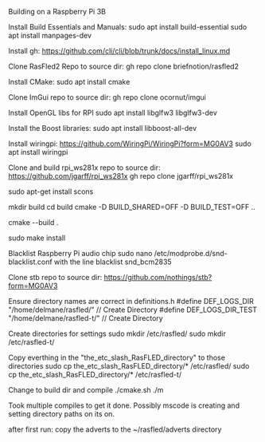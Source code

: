 Building on a Raspberry Pi 3B


Install Build Essentials and Manuals:
sudo apt install build-essential
sudo apt install manpages-dev


Install gh:
https://github.com/cli/cli/blob/trunk/docs/install_linux.md


Clone RasFled2 Repo to source dir:
gh repo clone briefnotion/rasfled2


Install CMake:
sudo apt install cmake


Clone ImGui repo to source dir:
gh repo clone ocornut/imgui


Install OpenGL libs for RPI
sudo apt install libglfw3 libglfw3-dev


Install the Boost libraries:
sudo apt install libboost-all-dev


Install wiringpi:
https://github.com/WiringPi/WiringPi?form=MG0AV3
sudo apt install wiringpi


Clone and build rpi_ws281x repo to source dir:
https://github.com/jgarff/rpi_ws281x
gh repo clone jgarff/rpi_ws281x

sudo apt-get install scons

mkdir build
cd build
cmake -D BUILD_SHARED=OFF -D BUILD_TEST=OFF ..

cmake --build .

sudo make install

Blacklist Raspberry Pi audio chip
sudo nano /etc/modprobe.d/snd-blacklist.conf
with the line
blacklist snd_bcm2835


Clone stb repo to source dir:
https://github.com/nothings/stb?form=MG0AV3


Ensure directory names are correct in definitions.h
#define DEF_LOGS_DIR                       "/home/delmane/rasfled/"    // Create Directory
#define DEF_LOGS_DIR_TEST                  "/home/delmane/rasfled-t/"  // Create Directory


Create directories for settings
sudo mkdir /etc/rasfled/
sudo mkdir /etc/rasfled-t/

Copy everthing in the "the_etc_slash_RasFLED_directory" to those directories
sudo cp the_etc_slash_RasFLED_directory/* /etc/rasfled/
sudo cp the_etc_slash_RasFLED_directory/* /etc/rasfled-t/


Change to build dir and compile
./cmake.sh
./m

Took multiple compiles to get it done.  Possibly mscode is creating and setting 
  directory paths on its on.

after first run:
  copy the adverts to the ~/rasfled/adverts directory


